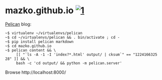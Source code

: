 # mazko.github.io [![1]][2]

[Pelican][3] blog:

    ~$ virtualenv ~/virtualenvs/pelican
    ~$ cd ~/virtualenvs/pelican && . bin/activate ; cd -
    ~$ pip install pelican markdown
    ~$ cd mazko.github.io
    ~$ pelican content && \
         [[ "`ls -A -1 -I 'index?*.html' output/ | cksum`" == "1224166325 28" ]] && \
         bash -c 'cd output/ && python -m pelican.server'

Browse http://localhost:8000/

[1]: https://travis-ci.org/mazko/mazko.github.io.svg?branch=src "Build Status"
[2]: https://travis-ci.org/mazko/mazko.github.io
[3]: http://docs.getpelican.com/